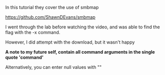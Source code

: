 In this tutorial they cover the use of smbmap

https://github.com/ShawnDEvans/smbmap

I went through the lab before watching the video, and was able to find the flag with the -x command.

However, I did attempt with the download, but it wasn't happy

**A note to my future self, contain all command arguments in the single quote 'command'**

Alternatively, you can enter null values with ""

